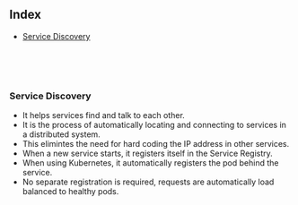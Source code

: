 ## Index
- [Service Discovery](#service-discovery)

<br>
<br>
<br>

### Service Discovery

- It helps services find and talk to each other.
- It is the process of automatically locating and connecting to services in a distributed system.
- This elimintes the need for hard coding the IP address in other services.
- When a new service starts, it registers itself in the Service Registry.
- When using Kubernetes, it automatically registers the pod behind the service.
- No separate registration is required, requests are automatically load balanced to healthy pods.
